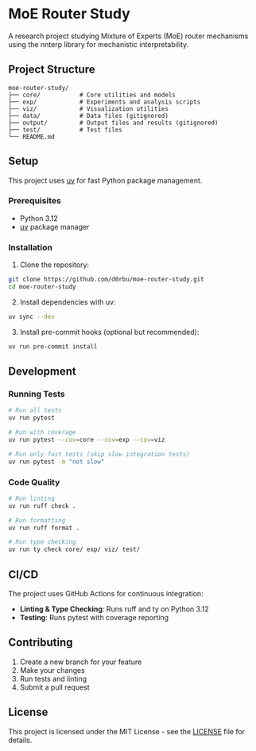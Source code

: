 # MoE Router Study

A research project studying Mixture of Experts (MoE) router mechanisms using the nnterp library for mechanistic interpretability.

## Project Structure

```
moe-router-study/
├── core/           # Core utilities and models
├── exp/            # Experiments and analysis scripts
├── viz/            # Visualization utilities
├── data/           # Data files (gitignored)
├── output/         # Output files and results (gitignored)
├── test/           # Test files
└── README.md
```

## Setup

This project uses [uv](https://docs.astral.sh/uv/) for fast Python package management.

### Prerequisites

- Python 3.12
- [uv](https://docs.astral.sh/uv/getting-started/installation/) package manager

### Installation

1. Clone the repository:
```bash
git clone https://github.com/d0rbu/moe-router-study.git
cd moe-router-study
```

2. Install dependencies with uv:
```bash
uv sync --dev
```

3. Install pre-commit hooks (optional but recommended):
```bash
uv run pre-commit install
```

## Development

### Running Tests

```bash
# Run all tests
uv run pytest

# Run with coverage
uv run pytest --cov=core --cov=exp --cov=viz

# Run only fast tests (skip slow integration tests)
uv run pytest -m "not slow"
```

### Code Quality

```bash
# Run linting
uv run ruff check .

# Run formatting
uv run ruff format .

# Run type checking
uv run ty check core/ exp/ viz/ test/
```

## CI/CD

The project uses GitHub Actions for continuous integration:

- **Linting & Type Checking**: Runs ruff and ty on Python 3.12
- **Testing**: Runs pytest with coverage reporting

## Contributing

1. Create a new branch for your feature
2. Make your changes
3. Run tests and linting
4. Submit a pull request

## License

This project is licensed under the MIT License - see the [LICENSE](LICENSE) file for details.
